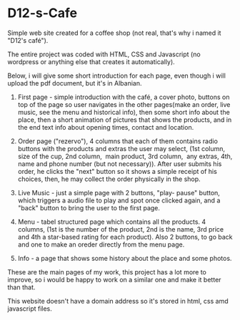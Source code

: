 # D12-s-Cafe

Simple web site created for a coffee shop (not real, that's why i named it "D12's café"). 

The entire project was coded with HTML, CSS and Javascript (no wordpress or anything else that creates it automatically). 

Below, i will give some short introduction for each page, even though i will upload the pdf document, but it's in Albanian. 

1. First page - simple introduction with the café, a cover photo, buttons on top of the page so user navigates in the other pages(make an order, live music, see the menu and historical info), then some short info about the place, then a short animation of pictures that shows the products, and in the end text info about opening times, contact and location.

2. Order page ("rezervo"), 4 columns that each of them contains radio buttons with the products and extras the user may select, (1st column, size of the cup, 2nd column,  main product, 3rd column,  any extras, 4th, name and phone number (but not necessary)). After user submits his order, he clicks the "next" button so it shows a simple receipt of his choices, then, he may collect the order physically in the shop.
  
3. Live Music - just a simple page with 2 buttons, "play- pause" button, which triggers a audio file to play and spot once clicked again, and a "back" button to bring the user to the first page.
     
4. Menu - tabel structured page which contains all the products. 4 columns, (1st is the number of the product, 2nd is the name, 3rd price and 4th a star-based rating for each product). Also 2 buttons, to go back and one to make an oreder directly from the menu page.
        
5. Info - a page that shows some history about the place and some photos.
           
These are the main pages of my work, this project has a lot more to improve, so i would be happy to work on a similar one and make it better than that.
           
This website doesn't have a domain address so it's stored in html, css amd javascript files.
